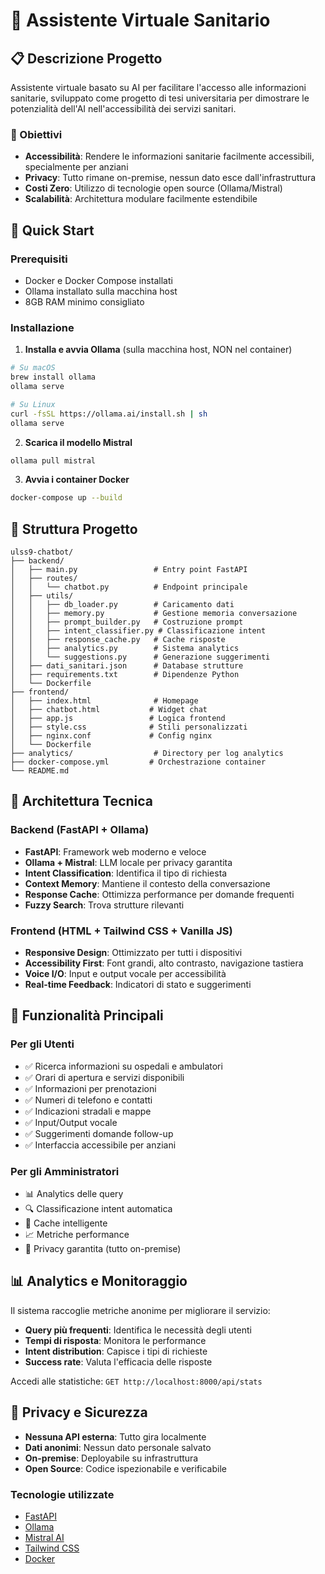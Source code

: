 # 🏥 Assistente Virtuale Sanitario

## 📋 Descrizione Progetto

Assistente virtuale basato su AI per facilitare l'accesso alle informazioni sanitarie, sviluppato come progetto di tesi universitaria per dimostrare le potenzialità dell'AI nell'accessibilità dei servizi sanitari.

### 🎯 Obiettivi
- **Accessibilità**: Rendere le informazioni sanitarie facilmente accessibili, specialmente per anziani
- **Privacy**: Tutto rimane on-premise, nessun dato esce dall'infrastruttura
- **Costi Zero**: Utilizzo di tecnologie open source (Ollama/Mistral)
- **Scalabilità**: Architettura modulare facilmente estendibile

## 🚀 Quick Start

### Prerequisiti
- Docker e Docker Compose installati
- Ollama installato sulla macchina host
- 8GB RAM minimo consigliato

### Installazione


1. **Installa e avvia Ollama** (sulla macchina host, NON nel container)
```bash
# Su macOS
brew install ollama
ollama serve

# Su Linux
curl -fsSL https://ollama.ai/install.sh | sh
ollama serve
```

2. **Scarica il modello Mistral**
```bash
ollama pull mistral
```

3. **Avvia i container Docker**
```bash
docker-compose up --build
```


## 📁 Struttura Progetto

```
ulss9-chatbot/
├── backend/
│   ├── main.py                 # Entry point FastAPI
│   ├── routes/
│   │   └── chatbot.py          # Endpoint principale
│   ├── utils/
│   │   ├── db_loader.py        # Caricamento dati
│   │   ├── memory.py           # Gestione memoria conversazione
│   │   ├── prompt_builder.py   # Costruzione prompt
│   │   ├── intent_classifier.py # Classificazione intent
│   │   ├── response_cache.py   # Cache risposte
│   │   ├── analytics.py        # Sistema analytics
│   │   └── suggestions.py      # Generazione suggerimenti
│   ├── dati_sanitari.json      # Database strutture
│   ├── requirements.txt        # Dipendenze Python
│   └── Dockerfile
├── frontend/
│   ├── index.html              # Homepage
│   ├── chatbot.html           # Widget chat
│   ├── app.js                 # Logica frontend
│   ├── style.css              # Stili personalizzati
│   ├── nginx.conf             # Config nginx
│   └── Dockerfile
├── analytics/                  # Directory per log analytics
├── docker-compose.yml         # Orchestrazione container
└── README.md
```

## 🔧 Architettura Tecnica

### Backend (FastAPI + Ollama)
- **FastAPI**: Framework web moderno e veloce
- **Ollama + Mistral**: LLM locale per privacy garantita
- **Intent Classification**: Identifica il tipo di richiesta
- **Context Memory**: Mantiene il contesto della conversazione
- **Response Cache**: Ottimizza performance per domande frequenti
- **Fuzzy Search**: Trova strutture rilevanti

### Frontend (HTML + Tailwind CSS + Vanilla JS)
- **Responsive Design**: Ottimizzato per tutti i dispositivi
- **Accessibility First**: Font grandi, alto contrasto, navigazione tastiera
- **Voice I/O**: Input e output vocale per accessibilità
- **Real-time Feedback**: Indicatori di stato e suggerimenti

## 🌟 Funzionalità Principali

### Per gli Utenti
- ✅ Ricerca informazioni su ospedali e ambulatori
- ✅ Orari di apertura e servizi disponibili
- ✅ Informazioni per prenotazioni
- ✅ Numeri di telefono e contatti
- ✅ Indicazioni stradali e mappe
- ✅ Input/Output vocale
- ✅ Suggerimenti domande follow-up
- ✅ Interfaccia accessibile per anziani

### Per gli Amministratori
- 📊 Analytics delle query
- 🔍 Classificazione intent automatica
- 💾 Cache intelligente
- 📈 Metriche performance
- 🔐 Privacy garantita (tutto on-premise)

## 📊 Analytics e Monitoraggio

Il sistema raccoglie metriche anonime per migliorare il servizio:

- **Query più frequenti**: Identifica le necessità degli utenti
- **Tempi di risposta**: Monitora le performance
- **Intent distribution**: Capisce i tipi di richieste
- **Success rate**: Valuta l'efficacia delle risposte

Accedi alle statistiche: `GET http://localhost:8000/api/stats`

## 🔐 Privacy e Sicurezza

- **Nessuna API esterna**: Tutto gira localmente
- **Dati anonimi**: Nessun dato personale salvato
- **On-premise**: Deployabile su infrastruttura
- **Open Source**: Codice ispezionabile e verificabile


### Tecnologie utilizzate
- [FastAPI](https://fastapi.tiangolo.com/)
- [Ollama](https://ollama.ai/)
- [Mistral AI](https://mistral.ai/)
- [Tailwind CSS](https://tailwindcss.com/)
- [Docker](https://www.docker.com/)
